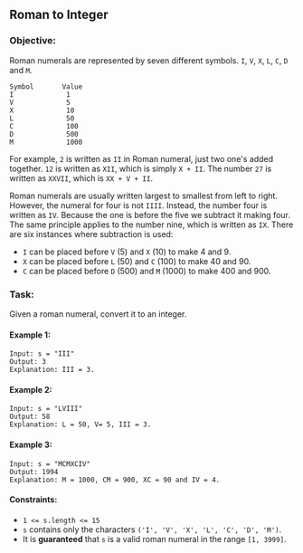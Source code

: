 ## Roman to Integer
### Objective:
Roman numerals are represented by seven different symbols. <code>I</code>, `V`, `X`, `L`, `C`, `D` and `M`.

	Symbol       Value
	I             1
	V             5
	X             10
	L             50
	C             100
	D             500
	M             1000

For example, `2` is written as `II` in Roman numeral, just two one's added together. `12` is written as `XII`, which is simply `X + II`. The number `27` is written as `XXVII`, which is `XX + V + II`.

Roman numerals are usually written largest to smallest from left to right. However, the numeral for four is not `IIII`. Instead, the number four is written as `IV`. Because the one is before the five we subtract it making four. The same principle applies to the number nine, which is written as `IX`. There are six instances where subtraction is used:
* `I` can be placed before `V` (5) and `X` (10) to make 4 and 9. 
* `X` can be placed before `L` (50) and `C` (100) to make 40 and 90. 
* `C` can be placed before `D` (500) and `M` (1000) to make 400 and 900.

### Task:
Given a roman numeral, convert it to an integer.

#### Example 1:

	Input: s = "III"
	Output: 3
	Explanation: III = 3.

#### Example 2:
	Input: s = "LVIII"
	Output: 58
	Explanation: L = 50, V= 5, III = 3.

#### Example 3:
	Input: s = "MCMXCIV"
	Output: 1994
	Explanation: M = 1000, CM = 900, XC = 90 and IV = 4.

#### Constraints:
*	`1 <= s.length <= 15`
*	`s` contains only the characters `('I', 'V', 'X', 'L', 'C', 'D', 'M')`.
*	It is **guaranteed** that `s` is a valid roman numeral in the range `[1, 3999]`.

